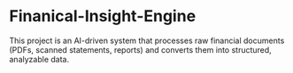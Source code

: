 # Finanical-Insight-Engine
This project is an AI-driven system that processes raw financial documents (PDFs, scanned statements, reports) and converts them into structured, analyzable data.
